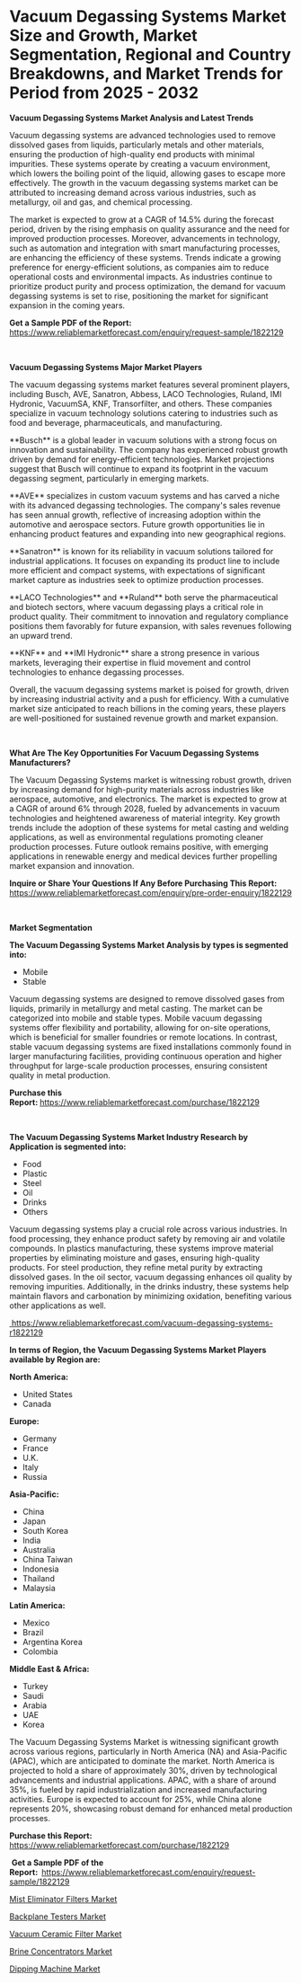 <p><h1>Vacuum Degassing Systems Market Size and Growth, Market Segmentation, Regional and Country Breakdowns, and Market Trends for Period from 2025 -  2032</h1></p><p><strong>Vacuum Degassing Systems Market Analysis and Latest Trends</strong></p>
<p><p>Vacuum degassing systems are advanced technologies used to remove dissolved gases from liquids, particularly metals and other materials, ensuring the production of high-quality end products with minimal impurities. These systems operate by creating a vacuum environment, which lowers the boiling point of the liquid, allowing gases to escape more effectively. The growth in the vacuum degassing systems market can be attributed to increasing demand across various industries, such as metallurgy, oil and gas, and chemical processing. </p><p>The market is expected to grow at a CAGR of 14.5% during the forecast period, driven by the rising emphasis on quality assurance and the need for improved production processes. Moreover, advancements in technology, such as automation and integration with smart manufacturing processes, are enhancing the efficiency of these systems. Trends indicate a growing preference for energy-efficient solutions, as companies aim to reduce operational costs and environmental impacts. As industries continue to prioritize product purity and process optimization, the demand for vacuum degassing systems is set to rise, positioning the market for significant expansion in the coming years.</p></p>
<p><strong>Get a Sample PDF of the Report:&nbsp;</strong> <a href="https://www.reliablemarketforecast.com/enquiry/request-sample/1822129?utm_campaign=1097&utm_medium=2&utm_source=Github&utm_content=ia&utm_term=18022025&utm_id=vacuum-degassing-systems">https://www.reliablemarketforecast.com/enquiry/request-sample/1822129</a></p>
<p>&nbsp;</p>
<p><strong>Vacuum Degassing Systems Major Market Players</strong></p>
<p><p>The vacuum degassing systems market features several prominent players, including Busch, AVE, Sanatron, Abbess, LACO Technologies, Ruland, IMI Hydronic, VacuumSA, KNF, Transorfilter, and others. These companies specialize in vacuum technology solutions catering to industries such as food and beverage, pharmaceuticals, and manufacturing.</p><p>**Busch** is a global leader in vacuum solutions with a strong focus on innovation and sustainability. The company has experienced robust growth driven by demand for energy-efficient technologies. Market projections suggest that Busch will continue to expand its footprint in the vacuum degassing segment, particularly in emerging markets.</p><p>**AVE** specializes in custom vacuum systems and has carved a niche with its advanced degassing technologies. The company's sales revenue has seen annual growth, reflective of increasing adoption within the automotive and aerospace sectors. Future growth opportunities lie in enhancing product features and expanding into new geographical regions.</p><p>**Sanatron** is known for its reliability in vacuum solutions tailored for industrial applications. It focuses on expanding its product line to include more efficient and compact systems, with expectations of significant market capture as industries seek to optimize production processes.</p><p>**LACO Technologies** and **Ruland** both serve the pharmaceutical and biotech sectors, where vacuum degassing plays a critical role in product quality. Their commitment to innovation and regulatory compliance positions them favorably for future expansion, with sales revenues following an upward trend.</p><p>**KNF** and **IMI Hydronic** share a strong presence in various markets, leveraging their expertise in fluid movement and control technologies to enhance degassing processes.</p><p>Overall, the vacuum degassing systems market is poised for growth, driven by increasing industrial activity and a push for efficiency. With a cumulative market size anticipated to reach billions in the coming years, these players are well-positioned for sustained revenue growth and market expansion.</p></p>
<p>&nbsp;</p>
<p><strong>What Are The Key Opportunities For Vacuum Degassing Systems Manufacturers?</strong></p>
<p><p>The Vacuum Degassing Systems market is witnessing robust growth, driven by increasing demand for high-purity materials across industries like aerospace, automotive, and electronics. The market is expected to grow at a CAGR of around 6% through 2028, fueled by advancements in vacuum technologies and heightened awareness of material integrity. Key growth trends include the adoption of these systems for metal casting and welding applications, as well as environmental regulations promoting cleaner production processes. Future outlook remains positive, with emerging applications in renewable energy and medical devices further propelling market expansion and innovation.</p></p>
<p><strong>Inquire or Share Your Questions If Any Before Purchasing This Report:</strong> <a href="https://www.reliablemarketforecast.com/enquiry/pre-order-enquiry/1822129?utm_campaign=1097&utm_medium=2&utm_source=Github&utm_content=ia&utm_term=18022025&utm_id=vacuum-degassing-systems">https://www.reliablemarketforecast.com/enquiry/pre-order-enquiry/1822129</a></p>
<p>&nbsp;</p>
<p><strong>Market Segmentation</strong></p>
<p><strong>The Vacuum Degassing Systems Market Analysis by types is segmented into:</strong></p>
<p><ul><li>Mobile</li><li>Stable</li></ul></p>
<p><p>Vacuum degassing systems are designed to remove dissolved gases from liquids, primarily in metallurgy and metal casting. The market can be categorized into mobile and stable types. Mobile vacuum degassing systems offer flexibility and portability, allowing for on-site operations, which is beneficial for smaller foundries or remote locations. In contrast, stable vacuum degassing systems are fixed installations commonly found in larger manufacturing facilities, providing continuous operation and higher throughput for large-scale production processes, ensuring consistent quality in metal production.</p></p>
<p><strong>Purchase this Report:&nbsp;</strong><a href="https://www.reliablemarketforecast.com/purchase/1822129?utm_campaign=1097&utm_medium=2&utm_source=Github&utm_content=ia&utm_term=18022025&utm_id=vacuum-degassing-systems">https://www.reliablemarketforecast.com/purchase/1822129</a></p>
<p>&nbsp;</p>
<p><strong>The Vacuum Degassing Systems Market Industry Research by Application is segmented into:</strong></p>
<p><ul><li>Food</li><li>Plastic</li><li>Steel</li><li>Oil</li><li>Drinks</li><li>Others</li></ul></p>
<p><p>Vacuum degassing systems play a crucial role across various industries. In food processing, they enhance product safety by removing air and volatile compounds. In plastics manufacturing, these systems improve material properties by eliminating moisture and gases, ensuring high-quality products. For steel production, they refine metal purity by extracting dissolved gases. In the oil sector, vacuum degassing enhances oil quality by removing impurities. Additionally, in the drinks industry, these systems help maintain flavors and carbonation by minimizing oxidation, benefiting various other applications as well.</p></p>
<p><a href="https://www.reliablemarketforecast.com/vacuum-degassing-systems-r1822129?utm_campaign=1097&utm_medium=2&utm_source=Github&utm_content=ia&utm_term=18022025&utm_id=vacuum-degassing-systems">&nbsp;https://www.reliablemarketforecast.com/vacuum-degassing-systems-r1822129</a></p>
<p><strong>In terms of Region, the Vacuum Degassing Systems Market Players available by Region are:</strong></p>
<p>
    <p> <strong> North America: </strong>
        <ul>
            <li>United States</li>
            <li>Canada</li>
        </ul>
        </p> 
    <p> <strong> Europe: </strong>
        <ul>
            <li>Germany</li>
            <li>France</li>
            <li>U.K.</li>
            <li>Italy</li>
            <li>Russia</li>
        </ul>
        </p> 
    <p> <strong> Asia-Pacific: </strong>
        <ul>
            <li>China</li>
            <li>Japan</li>
            <li>South Korea</li>
            <li>India</li>
            <li>Australia</li>
            <li>China Taiwan</li>
            <li>Indonesia</li>
            <li>Thailand</li>
            <li>Malaysia</li>
        </ul>
        </p> 
    <p> <strong> Latin America: </strong>
        <ul>
            <li>Mexico</li>
            <li>Brazil</li>
            <li>Argentina Korea</li>
            <li>Colombia</li>
        </ul>
        </p> 
    <p> <strong> Middle East & Africa: </strong>
        <ul>
            <li>Turkey</li>
            <li>Saudi</li>
            <li>Arabia</li>
            <li>UAE</li>
            <li>Korea</li>
        </ul>
    </p>
    </p>
<p><p>The Vacuum Degassing Systems Market is witnessing significant growth across various regions, particularly in North America (NA) and Asia-Pacific (APAC), which are anticipated to dominate the market. North America is projected to hold a share of approximately 30%, driven by technological advancements and industrial applications. APAC, with a share of around 35%, is fueled by rapid industrialization and increased manufacturing activities. Europe is expected to account for 25%, while China alone represents 20%, showcasing robust demand for enhanced metal production processes.</p></p>
<p><strong>Purchase this Report: </strong><a href="https://www.reliablemarketforecast.com/purchase/1822129?utm_campaign=1097&utm_medium=2&utm_source=Github&utm_content=ia&utm_term=18022025&utm_id=vacuum-degassing-systems">https://www.reliablemarketforecast.com/purchase/1822129</a></p>
<p>&nbsp;<strong>Get a Sample PDF of the Report:&nbsp;&nbsp;</strong><a href="https://www.reliablemarketforecast.com/enquiry/request-sample/1822129?utm_campaign=1097&utm_medium=2&utm_source=Github&utm_content=ia&utm_term=18022025&utm_id=vacuum-degassing-systems">https://www.reliablemarketforecast.com/enquiry/request-sample/1822129</a></p>
<p><strong></strong></p>
<p><p><a href="https://github.com/raaschadonle/Market-Research-Report-List-1/blob/main/mist-eliminator-filters-market.md?utm_campaign=1097&utm_medium=2&utm_source=Github&utm_content=ia&utm_term=18022025&utm_id=vacuum-degassing-systems">Mist Eliminator Filters Market</a></p><p><a href="https://github.com/zsibaqalia/Market-Research-Report-List-1/blob/main/backplane-testers-market.md?utm_campaign=1097&utm_medium=2&utm_source=Github&utm_content=ia&utm_term=18022025&utm_id=vacuum-degassing-systems">Backplane Testers Market</a></p><p><a href="https://github.com/kovasovitzzg/Market-Research-Report-List-1/blob/main/vacuum-ceramic-filter-market.md?utm_campaign=1097&utm_medium=2&utm_source=Github&utm_content=ia&utm_term=18022025&utm_id=vacuum-degassing-systems">Vacuum Ceramic Filter Market</a></p><p><a href="https://github.com/aarajlyre/Market-Research-Report-List-1/blob/main/brine-concentrators-market.md?utm_campaign=1097&utm_medium=2&utm_source=Github&utm_content=ia&utm_term=18022025&utm_id=vacuum-degassing-systems">Brine Concentrators Market</a></p><p><a href="https://github.com/palenjeppecd/Market-Research-Report-List-1/blob/main/dipping-machine-market.md?utm_campaign=1097&utm_medium=2&utm_source=Github&utm_content=ia&utm_term=18022025&utm_id=vacuum-degassing-systems">Dipping Machine Market</a></p></p>